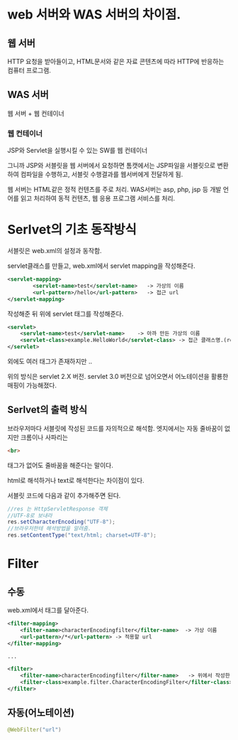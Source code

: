 # web 서버와 WAS 서버의 차이점.

## 웹 서버
HTTP 요청을 받아들이고, HTML문서와 같은 자료 콘텐츠에 따라 HTTP에 반응하는 컴퓨터 프로그램.

## WAS 서버
웹 서버 + 웹 컨테이너

### 웹 컨테이너
JSP와 Servlet을 실행시킬 수 있는 SW를 웹 컨테이너


그니까 JSP와 서블릿을 웹 서버에서 요청하면 톰캣에서는 JSP파일을 서블릿으로 변환하여 컴파일을 수행하고, 서블릿 수행결과를 웹서버에게 전달하게 됨.

웹 서버는 HTML같은 정적 컨텐츠를 주로 처리. WAS서버는 asp, php, jsp 등 개발 언어를 읽고 처리하여 동적 컨텐츠, 웹 응용 프로그램 서비스를 처리.

# Serlvet의 기초 동작방식

서블릿은 web.xml의 설정과 동작함.

servlet클래스를 만들고, web.xml에서 servlet mapping을 작성해준다. 

```xml
<servlet-mapping>
        <servlet-name>test</servlet-name>   -> 가상의 이름
        <url-pattern>/hello</url-pattern>   -> 접근 url
</servlet-mapping>
```

작성해준 뒤 위에 servlet 태그를 작성해준다.

```xml
<servlet>
    <servlet-name>test</servlet-name>    -> 아까 만든 가상의 이름
    <servlet-class>example.HelloWorld</servlet-class> -> 접근 클래스명.(root에서 경로까지)
</servlet>
```

외에도 여러 태그가 존재하지만 ..

위의 방식은 servlet 2.X 버전. servlet 3.0  버전으로 넘어오면서 어노테이션을 활룡한 매핑이 가능해졌다.

## Serlvet의 출력 방식

브라우저마다 서블릿에 작성된 코드를 자의적으로 해석함.
엣지에서는 자동 줄바꿈이 없지만 크롬이나 사파리는 
```html
<br>
```
태그가 없어도 줄바꿈을 해준다는 말이다.

html로 해석하거나 text로 해석한다는 차이점이 있다.

서블릿 코드에 다음과 같이 추가해주면 된다.

```java
//res 는 HttpServletResponse 객체
//UTF-8로 보내라
res.setCharacterEncoding("UTF-8");
//브라우저한테 해석방법을 알려줌.
res.setContentType("text/html; charset=UTF-8");
```


# Filter

## 수동

web.xml에서 태그를 달아준다.

```xml
<filter-mapping>
    <filter-name>characterEncodingfilter</filter-name>  -> 가상 이름
    <url-pattern>/*</url-pattern> -> 적용할 url
</filter-mapping>

...

<filter>
    <filter-name>characterEncodingfilter</filter-name>   -> 위에서 작성한 가상 이름
    <filter-class>example.filter.CharacterEncodingFilter</filter-class> -> 작성한 필터클래스 경로
</filter>
```

## 자동(어노테이션)

```java
@WebFilter("url")
```